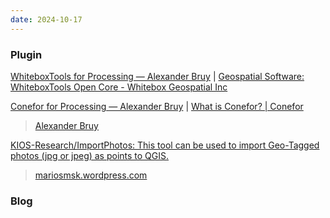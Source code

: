 ```yaml
---
date: 2024-10-17
---
```


### Plugin

[WhiteboxTools for Processing — Alexander Bruy](https://bruy.me/plugins/whitebox-tools-for-processing/) | [Geospatial Software: WhiteboxTools Open Core - Whitebox Geospatial Inc](https://www.whiteboxgeo.com/geospatial-software/)

[Conefor for Processing — Alexander Bruy](https://bruy.me/plugins/conefor-for-processing/) | [What is Conefor? | Conefor](http://www.conefor.org/)

> [Alexander Bruy](https://bruy.me/)

[KIOS-Research/ImportPhotos: This tool can be used to import Geo-Tagged photos (jpg or jpeg) as points to QGIS.](https://github.com/KIOS-Research/ImportPhotos)

> [mariosmsk.wordpress.com](https://mariosmsk.wordpress.com/)

### Blog

[]()